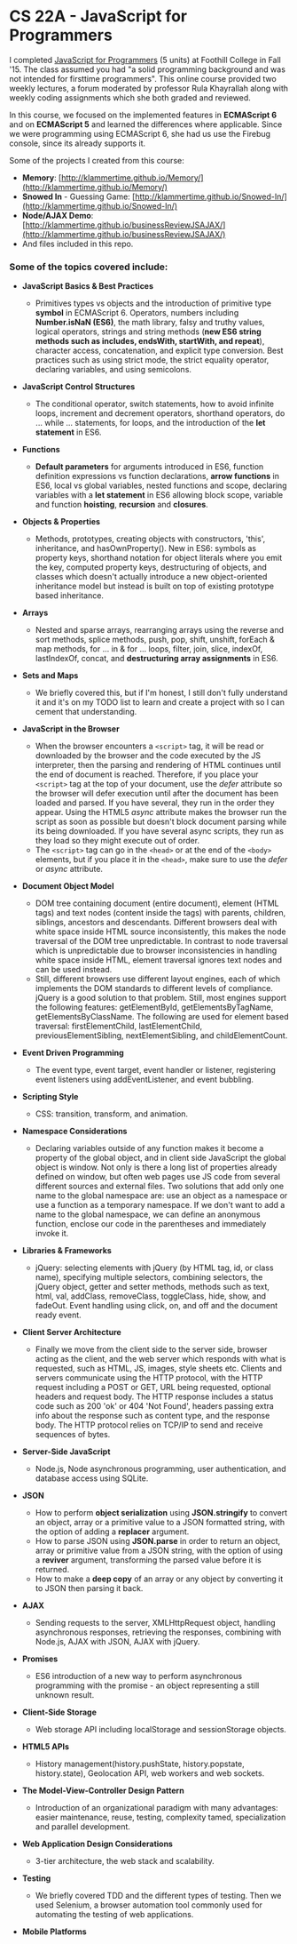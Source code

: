 # CS 22A - JavaScript for Programmers

I completed [JavaScript for Programmers](http://www.foothill.edu/schedule/outlines.php?act=1&rec_id=5825&Quarter=2016S) (5 units) at Foothill College in Fall '15. The class assumed you had "a solid programming background and was not intended for firsttime programmers". This online course provided two weekly lectures, a forum moderated by professor Rula Khayrallah along with weekly coding assignments which she both graded and reviewed.

In this course, we focused on the implemented features in **ECMAScript 6** and on **ECMAScript 5** and learned the differences where applicable. Since we were programming using ECMAScript 6, she had us use the Firebug console, since its already supports it.

Some of the projects I created from this course:
* **Memory**: [http://klammertime.github.io/Memory/](http://klammertime.github.io/Memory/)
* **Snowed In** - Guessing Game: [http://klammertime.github.io/Snowed-In/](http://klammertime.github.io/Snowed-In/)
* **Node/AJAX Demo**: [http://klammertime.github.io/businessReviewJSAJAX/](http://klammertime.github.io/businessReviewJSAJAX/)
* And files included in this repo.

### Some of the topics covered include:

* **JavaScript Basics & Best Practices** 
  * Primitives types vs objects and the introduction of primitive type **symbol** in ECMAScript 6. Operators, numbers including **Number.isNaN (ES6)**, the math library, falsy and truthy values, logical operators, strings and string methods (**new ES6 string methods such as includes, endsWith, startWith, and repeat**), character access, concatenation, and explicit type conversion. Best practices such as using strict mode, the strict equality operator, declaring variables, and using semicolons. 
  
* **JavaScript Control Structures**
  * The conditional operator, switch statements, how to avoid infinite loops, increment and decrement operators, shorthand operators, do ... while ... statements, for loops, and the introduction of the **let statement** in ES6.
  
* **Functions**
  * **Default parameters** for arguments introduced in ES6, function definition expressions vs function declarations, **arrow functions** in ES6, local vs global variables, nested functions and scope, declaring variables with a **let statement** in ES6 allowing block scope, variable and function **hoisting**, **recursion** and **closures**.
  
* **Objects & Properties**
  * Methods, prototypes, creating objects with constructors, 'this', inheritance, and hasOwnProperty(). New in ES6: symbols as property keys, shorthand notation for object literals where you emit the key, computed property keys, destructuring of objects, and classes which doesn't actually introduce a new object-oriented inheritance model but instead is built on top of existing prototype based inheritance.
  
* **Arrays**
  * Nested and sparse arrays, rearranging arrays using the reverse and sort methods, splice methods, push, pop, shift, unshift, forEach & map methods, for ... in & for ... loops, filter, join, slice, indexOf, lastIndexOf, concat, and **destructuring array assignments** in ES6.

* **Sets and Maps**
  * We briefly covered this, but if I'm honest, I still don't fully understand it and it's on my TODO list to learn and create a project with so I can cement that understanding. 

* **JavaScript in the Browser**
  * When the browser encounters a `<script>` tag, it will be read or downloaded by the browser and the code executed by the JS interpreter, then the parsing and rendering of HTML continues until the end of document is reached. Therefore, if you place your `<script>` tag at the top of your document, use the *defer* attribute so the browser will defer execution until after the document has been loaded and parsed. If you have several, they run in the order they appear. Using the HTML5 *async* attribute makes the browser run the script as soon as possible but doesn't block document parsing while its being downloaded. If you have several async scripts, they run as they load so they might execute out of order. 
  * The `<script>` tag can go in the `<head>` or at the end of the `<body>` elements, but if you place it in the `<head>`, make sure to use the *defer* or *async* attribute. 
  
* **Document Object Model**
  * DOM tree containing document (entire document), element (HTML tags) and text nodes (content inside the tags) with parents, children, siblings, ancestors and descendants. Different browsers deal with white space inside HTML source inconsistently, this makes the node traversal of the DOM tree unpredictable. In contrast to node traversal which is unpredictable due to browser inconsistencies in handling white space inside HTML, element traversal ignores text nodes and can be used instead. 
  * Still, different browsers use different layout engines, each of which implements the DOM standards to different levels of compliance. jQuery is a good solution to that problem. Still, most engines support the following features: getElementById, getElementsByTagName, getElementsByClassName. The following are used for element based traversal: firstElementChild, lastElementChild, previousElementSibling, nextElementSibling, and childElementCount.

* **Event Driven Programming**
  * The event type, event target, event handler or listener, registering event listeners using addEventListener, and event bubbling.

* **Scripting Style**
  * CSS: transition, transform, and animation.

* **Namespace Considerations**
  * Declaring variables outside of any function makes it become a property of the global object, and in client side JavaScript the global object is window. Not only is there a long list of properties already defined on window, but often web pages use JS code from several different sources and external files. Two solutions that add only one name to the global namespace are: use an object as a namespace or use a function as a temporary namespace. If we don't want to add a name to the global namespace, we can define an anonymous function, enclose our code in the parentheses and immediately invoke it.

* **Libraries & Frameworks**
  * jQuery: selecting elements with jQuery (by HTML tag, id, or class name), specifying multiple selectors, combining selectors, the jQuery object, getter and setter methods, methods such as text, html, val, addClass, removeClass, toggleClass, hide, show, and fadeOut. Event handling using click, on, and off and the document ready event. 

* **Client Server Architecture**
  * Finally we move from the client side to the server side, browser acting as the client, and the web server which responds with what is requested, such as HTML, JS, images, style sheets etc. Clients and servers communicate using the HTTP protocol, with the HTTP request including a POST or GET, URL being requested, optional headers and request body. The HTTP response includes a status code such as 200 'ok' or 404 'Not Found', headers passing extra info about the response such as content type, and the response body. The HTTP protocol relies on TCP/IP to send and receive sequences of bytes.

* **Server-Side JavaScript**
  * Node.js, Node asynchronous programming, user authentication, and database access using SQLite.

* **JSON** 
  * How to perform **object serialization** using **JSON.stringify** to convert an object, array or a primitive value to a JSON formatted string, with the option of adding a **replacer** argument. 
  * How to parse JSON using **JSON.parse** in order to return an object, array or primitive value from a JSON string, with the option of using a **reviver** argument, transforming the parsed value before it is returned. 
  * How to make a **deep copy** of an array or any object by converting it to JSON then parsing it back. 

* **AJAX**
  * Sending requests to the server, XMLHttpRequest object, handling asynchronous responses, retrieving the responses, combining with Node.js, AJAX with JSON, AJAX with jQuery.

* **Promises**
  * ES6 introduction of a new way to perform asynchronous programming with the promise - an object representing a still unknown result. 
  
* **Client-Side Storage**
  * Web storage API including localStorage and sessionStorage objects.

* **HTML5 APIs**
  * History management(history.pushState, history.popstate, history.state), Geolocation API, web workers and web sockets.

* **The Model-View-Controller Design Pattern**
  * Introduction of an organizational paradigm with many advantages: easier maintenance, reuse, testing, complexity tamed, specialization and parallel development.

* **Web Application Design Considerations**
  * 3-tier architecture, the web stack and scalability.

* **Testing**
  * We briefly covered TDD and the different types of testing. Then we used Selenium, a browser automation tool commonly used for automating the testing of web applications. 

* **Mobile Platforms**






